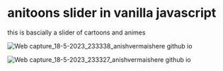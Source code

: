 # anitoons slider in vanilla javascript
this is bascially a slider of cartoons and animes 


![Web capture_18-5-2023_233338_anishvermaishere github io](https://github.com/anishVermaIsHere/anitoons/assets/97972189/e71d9bed-55ba-4ee0-a3c6-210822fba9bd)

![Web capture_18-5-2023_233327_anishvermaishere github io](https://github.com/anishVermaIsHere/anitoons/assets/97972189/9257e6e6-3972-4dec-bf2c-533a67e0fcf5)
